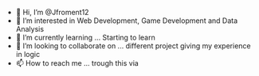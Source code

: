 - 👋 Hi, I’m @Jfroment12
- 👀 I’m interested in Web Development, Game Development and Data Analysis
- 🌱 I’m currently learning ... Starting to learn
- 💞️ I’m looking to collaborate on ... different project giving my experience in logic
- 📫 How to reach me ... trough this via

<!---
Jfroment12/Jfroment12 is a ✨ special ✨ repository because its `README.md` (this file) appears on your GitHub profile.
You can click the Preview link to take a look at your changes.
--->

